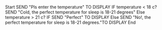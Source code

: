 Start 
SEND "Pls enter the temperature" TO DISPLAY
IF temperature < 18 c?
SEND "Cold, the perfect temperature for sleep is 18-21 degrees"
  Else temperature > 21 c?
  IF SEND "Perfect" TO DISPLAY
    Else SEND "No!, the perfect temperature for sleep is 18-21 degrees."TO DISPLAY
End 
